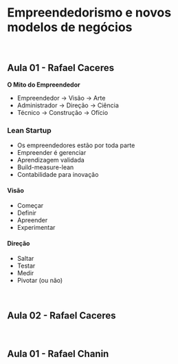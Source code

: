 # Empreendedorismo e novos modelos de negócios

<br/>

## Aula 01 - Rafael Caceres


**O Mito do Empreendedor**

* Empreendedor -> Visão -> Arte
* Administrador -> Direção -> Ciência
* Técnico -> Construção -> Ofício


### Lean Startup

* Os empreendedores estão por toda parte
* Empreender é gerenciar
* Aprendizagem validada
* Build-measure-lean
* Contabilidade para inovação

#### Visão

* Começar
* Definir
* Apreender
* Experimentar

#### Direção

* Saltar
* Testar
* Medir
* Pivotar (ou não)




<br/>

## Aula 02 - Rafael Caceres

<br/>

## Aula 01 - Rafael Chanin